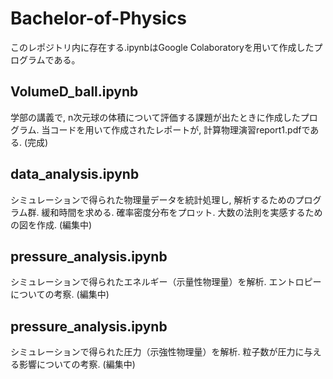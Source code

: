# Bachelor-of-Physics
このレポジトリ内に存在する.ipynbはGoogle Colaboratoryを用いて作成したプログラムである。

## VolumeD_ball.ipynb
学部の講義で, n次元球の体積について評価する課題が出たときに作成したプログラム.
当コードを用いて作成されたレポートが, 計算物理演習report1.pdfである.
(完成)

## data_analysis.ipynb
シミュレーションで得られた物理量データを統計処理し, 解析するためのプログラム群.
緩和時間を求める.
確率密度分布をプロット.
大数の法則を実感するための図を作成.
(編集中)

## pressure_analysis.ipynb
シミュレーションで得られたエネルギー（示量性物理量）を解析.
エントロピーについての考察.
(編集中)

## pressure_analysis.ipynb
シミュレーションで得られた圧力（示強性物理量）を解析.
粒子数が圧力に与える影響についての考察.
(編集中)

